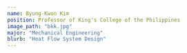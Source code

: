 ```yaml
---
name: Byung-Kwon Kim
position: Professor of King's College of the Philippines
image_path: "bkk.jpg"
major: "Mechanical Engineering"
blurb: "Heat Flow System Design"
---
```

